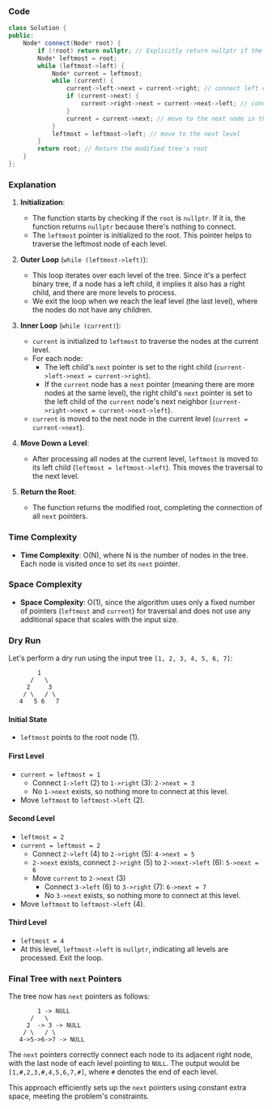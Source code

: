 ### Code
```cpp
class Solution {
public:
    Node* connect(Node* root) {
        if (!root) return nullptr; // Explicitly return nullptr if the root is null
        Node* leftmost = root;
        while (leftmost->left) {
            Node* current = leftmost;
            while (current) {
                current->left->next = current->right; // connect left child to right child
                if (current->next) { 
                    current->right->next = current->next->left; // connect right child to next left child
                }
                current = current->next; // move to the next node in the current level
            }
            leftmost = leftmost->left; // move to the next level
        }
        return root; // Return the modified tree's root
    }
};
```

### Explanation

1. **Initialization**:
   - The function starts by checking if the `root` is `nullptr`. If it is, the function returns `nullptr` because there's nothing to connect.
   - The `leftmost` pointer is initialized to the root. This pointer helps to traverse the leftmost node of each level.

2. **Outer Loop** (`while (leftmost->left)`):
   - This loop iterates over each level of the tree. Since it's a perfect binary tree, if a node has a left child, it implies it also has a right child, and there are more levels to process.
   - We exit the loop when we reach the leaf level (the last level), where the nodes do not have any children.

3. **Inner Loop** (`while (current)`):
   - `current` is initialized to `leftmost` to traverse the nodes at the current level.
   - For each node:
     - The left child's `next` pointer is set to the right child (`current->left->next = current->right`).
     - If the `current` node has a `next` pointer (meaning there are more nodes at the same level), the right child's `next` pointer is set to the left child of the `current` node's next neighbor (`current->right->next = current->next->left`).
   - `current` is moved to the next node in the current level (`current = current->next`).

4. **Move Down a Level**:
   - After processing all nodes at the current level, `leftmost` is moved to its left child (`leftmost = leftmost->left`). This moves the traversal to the next level.

5. **Return the Root**:
   - The function returns the modified root, completing the connection of all `next` pointers.

### Time Complexity

- **Time Complexity**: O(N), where N is the number of nodes in the tree. Each node is visited once to set its `next` pointer.

### Space Complexity

- **Space Complexity**: O(1), since the algorithm uses only a fixed number of pointers (`leftmost` and `current`) for traversal and does not use any additional space that scales with the input size. 

### Dry Run

Let's perform a dry run using the input tree `[1, 2, 3, 4, 5, 6, 7]`:

```
        1
      /   \
     2     3
    / \   / \
   4   5 6   7
```

#### Initial State

- `leftmost` points to the root node (1).

#### First Level

- `current = leftmost = 1`
    - Connect `1->left` (2) to `1->right` (3): `2->next = 3`
    - No `1->next` exists, so nothing more to connect at this level.
- Move `leftmost` to `leftmost->left` (2).

#### Second Level

- `leftmost = 2`
- `current = leftmost = 2`
    - Connect `2->left` (4) to `2->right` (5): `4->next = 5`
    - `2->next` exists, connect `2->right` (5) to `2->next->left` (6): `5->next = 6`
    - Move `current` to `2->next` (3)
        - Connect `3->left` (6) to `3->right` (7): `6->next = 7`
        - No `3->next` exists, so nothing more to connect at this level.
- Move `leftmost` to `leftmost->left` (4).

#### Third Level

- `leftmost = 4`
- At this level, `leftmost->left` is `nullptr`, indicating all levels are processed. Exit the loop.

### Final Tree with `next` Pointers

The tree now has `next` pointers as follows:

```
        1 -> NULL
      /   \
     2  -> 3 -> NULL
    / \   / \
   4->5->6->7 -> NULL
```

The `next` pointers correctly connect each node to its adjacent right node, with the last node of each level pointing to `NULL`. The output would be `[1,#,2,3,#,4,5,6,7,#]`, where `#` denotes the end of each level.

This approach efficiently sets up the `next` pointers using constant extra space, meeting the problem's constraints.
